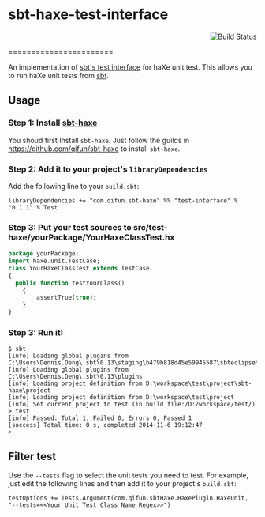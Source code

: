 # sbt-haxe-test-interface

<div align="right"><a href="https://travis-ci.org/qifun/sbt-haxe-test-interface"><img alt="Build Status" src="https://travis-ci.org/qifun/sbt-haxe-test-interface.png?branch=master"/></a></div>

=======================

An implementation of [sbt's test interface](https://github.com/sbt/test-interface) for haXe unit test. This allows you to run haXe unit tests from [sbt](http://www.scala-sbt.org/).

## Usage

### Step 1: Install [sbt-haxe](https://github.com/qifun/sbt-haxe)

  You shoud first Install `sbt-haxe`. Just follow the guilds in https://github.com/qifun/sbt-haxe to install `sbt-haxe`.

### Step 2: Add it to your project's `libraryDependencies`

  Add the following line to your `build.sbt`:

    libraryDependencies += "com.qifun.sbt-haxe" %% "test-interface" % "0.1.1" % Test

### Step 3: Put your test sources to src/test-haxe/yourPackage/YourHaxeClassTest.hx

```haxe
package yourPackage;
import haxe.unit.TestCase;
class YourHaxeClassTest extends TestCase
{
  public function testYourClass()
	{
		assertTrue(true);
	}
}
```

### Step 3: Run it!

```
$ sbt
[info] Loading global plugins from C:\Users\Dennis.Deng\.sbt\0.13\staging\b479b818d45e59945587\sbteclipse\project
[info] Loading global plugins from C:\Users\Dennis.Deng\.sbt\0.13\plugins
[info] Loading project definition from D:\workspace\test\project\sbt-haxe\project
[info] Loading project definition from D:\workspace\test\project
[info] Set current project to test (in build file:/D:/workspace/test/)
> test
[info] Passed: Total 1, Failed 0, Errors 0, Passed 1
[success] Total time: 0 s, completed 2014-11-6 19:12:47
>
```

## Filter test
  Use the `--tests` flag to select the unit tests you need to test. For example, just edit the following lines and then add it to your project's `build.sbt`: 
  
    testOptions += Tests.Argument(com.qifun.sbtHaxe.HaxePlugin.HaxeUnit, "--tests=<<Your Unit Test Class Name Regex>>")
    
